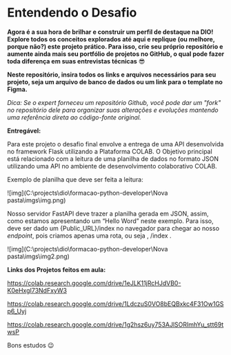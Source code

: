 # Entendendo o Desafio

 

**Agora é a sua hora de brilhar e construir um perfil de destaque na DIO! Explore todos os conceitos explorados até aqui e replique (ou melhore, porque não?) este projeto prático. Para isso, crie seu próprio repositório e aumente ainda mais seu portfólio de projetos no GitHub, o qual pode fazer toda diferença em suas entrevistas técnicas** 😎

 

**Neste repositório, insira todos os links e arquivos necessários para seu projeto, seja um arquivo de banco de dados ou um link para o template no Figma.**

 

*Dica: Se o expert forneceu um repositório Github, você pode dar um "fork" no repositório dele para organizar suas alterações e evoluções mantendo uma referência direta ao código-fonte original.*

 

**Entregável:**

Para este projeto o desafio final envolve a entrega de uma API desenvolvida no framework Flask utilizando a Plataforma COLAB. O Objetivo principal está relacionado com a leitura de uma planilha de dados no formato JSON utilizando uma API no ambiente de desenvolvimento colaborativo COLAB.

 

Exemplo de planilha que deve ser feita a leitura:

 

![img](C:\projects\dio\formacao-python-developer\Nova pasta\imgs\img.png)

 

Nosso servidor FastAPI deve trazer a planilha gerada em JSON, assim, como estamos apresentando um “Hello Word” neste exemplo. Para isso, deve ser dado um {Public_URL}/index no navegador para chegar ao nosso *endpoint*, pois criamos apenas uma rota, ou seja , /index .

 

![img](C:\projects\dio\formacao-python-developer\Nova pasta\imgs\img2.png)

**Links dos Projetos feitos em aula:**

https://colab.research.google.com/drive/1eJLK11jRcHJdVB0-K0eHxgI73NdFxyW3

https://colab.research.google.com/drive/1LdczuS0VO8bEQBxkc4F31Ow1GSp6_Uyj

https://colab.research.google.com/drive/1g2hsz6uy753AJlSORImhYu_stt69twsP

 

 

Bons estudos 😉